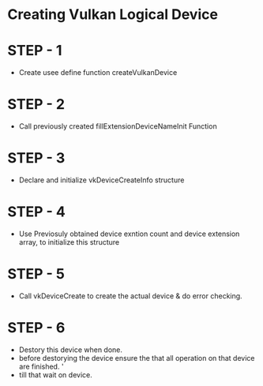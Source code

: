 #
#  **Creating Vulkan Logical Device**
#

# STEP - 1
- Create usee define function createVulkanDevice

# STEP - 2
- Call previously created fillExtensionDeviceNameInit Function

# STEP - 3
- Declare and initialize vkDeviceCreateInfo structure
 
# STEP - 4
- Use Previosuly obtained device exntion count and device extension array, to initialize this structure

# STEP - 5
- Call vkDeviceCreate to create the actual device & do error checking.

# STEP - 6
- Destory this device when done. 
- before destorying the device ensure the that all operation on that device are finished. '
- till that wait on device.
  
